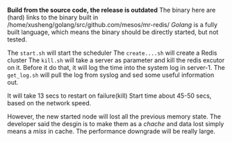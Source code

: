 
**Build from the source code, the release is outdated**
The binary here are (hard) links to the binary built in /home/xusheng/golang/src/github.com/mesos/mr-redis/
*Golang* is a fully built language, which means the binary should be directly started, but not tested. 

The `start.sh` will start the scheduler
The `create....sh` will create a Redis cluster
The `kill.sh` will take a server as parameter and kill the redis excutor on it. Before it do that, it will log the time into the system log in server-1.
The `get_log.sh` will pull the log from syslog and sed some useful information out. 

It will take 13 secs to restart on failure(kill)
Start time about 45-50 secs, based on the network speed.

However, the new started node will lost all the previous memory state. The developer said 
the desgin is to make them as a *chache* and data lost simply means a *miss* in cache. The performance downgrade will be really large.
